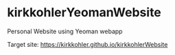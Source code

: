 kirkkohlerYeomanWebsite
=======================

Personal Website using Yeoman webapp

Target site: https://kirkkohler.github.io/kirkkohlerWebsite